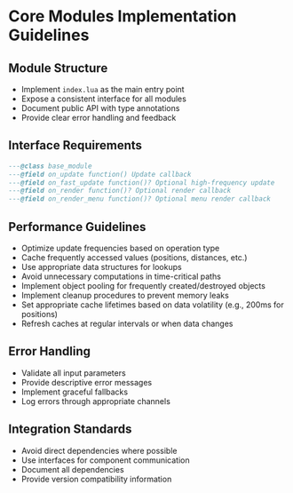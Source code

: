 # Core Modules Implementation Guidelines

## Module Structure
- Implement `index.lua` as the main entry point
- Expose a consistent interface for all modules
- Document public API with type annotations
- Provide clear error handling and feedback

## Interface Requirements
```lua
---@class base_module
---@field on_update function() Update callback
---@field on_fast_update function()? Optional high-frequency update
---@field on_render function()? Optional render callback
---@field on_render_menu function()? Optional menu render callback
```

## Performance Guidelines
- Optimize update frequencies based on operation type
- Cache frequently accessed values (positions, distances, etc.)
- Use appropriate data structures for lookups
- Avoid unnecessary computations in time-critical paths
- Implement object pooling for frequently created/destroyed objects
- Implement cleanup procedures to prevent memory leaks
- Set appropriate cache lifetimes based on data volatility (e.g., 200ms for positions)
- Refresh caches at regular intervals or when data changes

## Error Handling
- Validate all input parameters
- Provide descriptive error messages
- Implement graceful fallbacks
- Log errors through appropriate channels

## Integration Standards
- Avoid direct dependencies where possible
- Use interfaces for component communication
- Document all dependencies
- Provide version compatibility information